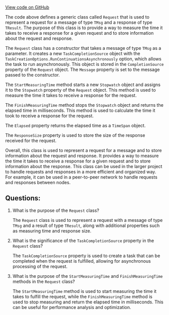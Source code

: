 [View code on GitHub](https://github.com/NethermindEth/nethermind/src/Nethermind/Nethermind.Network/P2P/Request.cs)

The code above defines a generic class called `Request` that is used to represent a request for a message of type `TMsg` and a response of type `TResult`. The purpose of this class is to provide a way to measure the time it takes to receive a response for a given request and to store information about the request and response.

The `Request` class has a constructor that takes a message of type `TMsg` as a parameter. It creates a new `TaskCompletionSource` object with the `TaskCreationOptions.RunContinuationsAsynchronously` option, which allows the task to run asynchronously. This object is stored in the `CompletionSource` property of the `Request` object. The `Message` property is set to the message passed to the constructor.

The `StartMeasuringTime` method starts a new `Stopwatch` object and assigns it to the `Stopwatch` property of the `Request` object. This method is used to measure the time it takes to receive a response for the request.

The `FinishMeasuringTime` method stops the `Stopwatch` object and returns the elapsed time in milliseconds. This method is used to calculate the time it took to receive a response for the request.

The `Elapsed` property returns the elapsed time as a `TimeSpan` object.

The `ResponseSize` property is used to store the size of the response received for the request.

Overall, this class is used to represent a request for a message and to store information about the request and response. It provides a way to measure the time it takes to receive a response for a given request and to store information about the response. This class can be used in the larger project to handle requests and responses in a more efficient and organized way. For example, it can be used in a peer-to-peer network to handle requests and responses between nodes.
## Questions: 
 1. What is the purpose of the `Request` class?
    
    The `Request` class is used to represent a request with a message of type `TMsg` and a result of type `TResult`, along with additional properties such as measuring time and response size.

2. What is the significance of the `TaskCompletionSource` property in the `Request` class?
    
    The `TaskCompletionSource` property is used to create a task that can be completed when the request is fulfilled, allowing for asynchronous processing of the request.

3. What is the purpose of the `StartMeasuringTime` and `FinishMeasuringTime` methods in the `Request` class?
    
    The `StartMeasuringTime` method is used to start measuring the time it takes to fulfill the request, while the `FinishMeasuringTime` method is used to stop measuring and return the elapsed time in milliseconds. This can be useful for performance analysis and optimization.